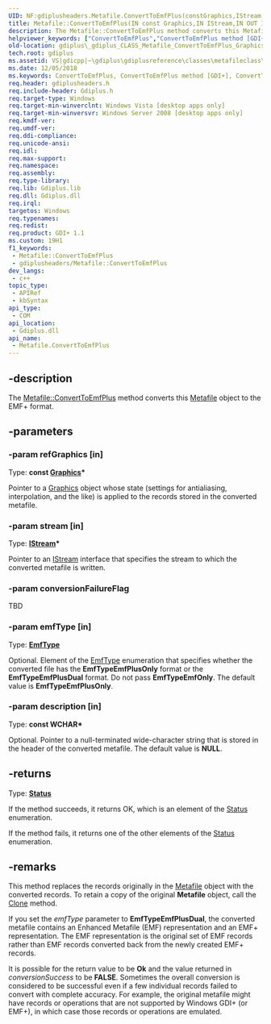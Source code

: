 ```yaml
---
UID: NF:gdiplusheaders.Metafile.ConvertToEmfPlus(constGraphics,IStream,INT,EmfType,constWCHAR)
title: Metafile::ConvertToEmfPlus(IN const Graphics,IN IStream,IN OUT INT,IN EmfType,IN const WCHAR) (gdiplusheaders.h)
description: The Metafile::ConvertToEmfPlus method converts this Metafile object to the EMF+ format.
helpviewer_keywords: ["ConvertToEmfPlus","ConvertToEmfPlus method [GDI+]","ConvertToEmfPlus method [GDI+]","Metafile class","Metafile class [GDI+]","ConvertToEmfPlus method","Metafile.ConvertToEmfPlus","Metafile.ConvertToEmfPlus(IN const Graphics","IN IStream","IN OUT INT","IN EmfType","IN const WCHAR)","Metafile::ConvertToEmfPlus","Metafile::ConvertToEmfPlus(IN const Graphics","IN IStream","IN OUT INT","IN EmfType","IN const WCHAR)","_gdiplus_CLASS_Metafile_ConvertToEmfPlus_Graphics_refGraphics_IStream_stream_","gdiplus._gdiplus_CLASS_Metafile_ConvertToEmfPlus_Graphics_refGraphics_IStream_stream_"]
old-location: gdiplus\_gdiplus_CLASS_Metafile_ConvertToEmfPlus_Graphics_refGraphics_IStream_stream_.htm
tech.root: gdiplus
ms.assetid: VS|gdicpp|~\gdiplus\gdiplusreference\classes\metafileclass\metafilemethods\metafileconverttoemfplusmethods\converttoemfplus_graphicsrefgraphics_istreamstream.htm
ms.date: 12/05/2018
ms.keywords: ConvertToEmfPlus, ConvertToEmfPlus method [GDI+], ConvertToEmfPlus method [GDI+],Metafile class, Metafile class [GDI+],ConvertToEmfPlus method, Metafile.ConvertToEmfPlus, Metafile.ConvertToEmfPlus(IN const Graphics,IN IStream,IN OUT INT,IN EmfType,IN const WCHAR), Metafile::ConvertToEmfPlus, Metafile::ConvertToEmfPlus(IN const Graphics,IN IStream,IN OUT INT,IN EmfType,IN const WCHAR), _gdiplus_CLASS_Metafile_ConvertToEmfPlus_Graphics_refGraphics_IStream_stream_, gdiplus._gdiplus_CLASS_Metafile_ConvertToEmfPlus_Graphics_refGraphics_IStream_stream_
req.header: gdiplusheaders.h
req.include-header: Gdiplus.h
req.target-type: Windows
req.target-min-winverclnt: Windows Vista [desktop apps only]
req.target-min-winversvr: Windows Server 2008 [desktop apps only]
req.kmdf-ver: 
req.umdf-ver: 
req.ddi-compliance: 
req.unicode-ansi: 
req.idl: 
req.max-support: 
req.namespace: 
req.assembly: 
req.type-library: 
req.lib: Gdiplus.lib
req.dll: Gdiplus.dll
req.irql: 
targetos: Windows
req.typenames: 
req.redist: 
req.product: GDI+ 1.1
ms.custom: 19H1
f1_keywords:
 - Metafile::ConvertToEmfPlus
 - gdiplusheaders/Metafile::ConvertToEmfPlus
dev_langs:
 - c++
topic_type:
 - APIRef
 - kbSyntax
api_type:
 - COM
api_location:
 - Gdiplus.dll
api_name:
 - Metafile.ConvertToEmfPlus
---
```


## -description

The <a href="/windows/desktop/api/gdiplusheaders/nf-gdiplusheaders-metafile-converttoemfplus(inconstgraphics_inconstwchar_inoutint_inemftype_inconstwchar)">Metafile::ConvertToEmfPlus</a> method converts this <a href="/windows/desktop/api/gdiplusheaders/nl-gdiplusheaders-metafile">Metafile</a> object to the EMF+ format.

## -parameters

### -param refGraphics [in]

Type: <b>const <a href="/windows/desktop/api/gdiplusgraphics/nl-gdiplusgraphics-graphics">Graphics</a>*</b>

Pointer to a <a href="/windows/desktop/api/gdiplusgraphics/nl-gdiplusgraphics-graphics">Graphics</a> object whose state (settings for antialiasing, interpolation, and the like) is applied to the records stored in the converted metafile.

### -param stream [in]

Type: <b><a href="/windows/desktop/api/objidl/nn-objidl-istream">IStream</a>*</b>

Pointer to an <a href="/windows/desktop/api/objidl/nn-objidl-istream">IStream</a> interface that specifies the stream to which the converted metafile is written.

### -param conversionFailureFlag

TBD

### -param emfType [in]

Type: <b><a href="/windows/desktop/api/gdiplusenums/ne-gdiplusenums-emftype">EmfType</a></b>

Optional. Element of the <a href="/windows/desktop/api/gdiplusenums/ne-gdiplusenums-emftype">EmfType</a> enumeration that specifies whether the converted file has the <b>EmfTypeEmfPlusOnly</b> format or the <b>EmfTypeEmfPlusDual</b> format. Do not pass <b>EmfTypeEmfOnly</b>. The default value is <b>EmfTypeEmfPlusOnly</b>.

### -param description [in]

Type: <b>const WCHAR*</b>

Optional. Pointer to a null-terminated wide-character string that is stored in the header of the converted metafile. The default value is <b>NULL</b>.

## -returns

Type: <b><a href="/windows/desktop/api/gdiplustypes/ne-gdiplustypes-status">Status</a></b>

If the method succeeds, it returns OK, which is an element of the <a href="/windows/desktop/api/gdiplustypes/ne-gdiplustypes-status">Status</a> enumeration.

If the method fails, it returns one of the other elements of the <a href="/windows/desktop/api/gdiplustypes/ne-gdiplustypes-status">Status</a> enumeration.

## -remarks

This method replaces the records originally in the <a href="/windows/desktop/api/gdiplusheaders/nl-gdiplusheaders-metafile">Metafile</a> object with the converted records. To retain a copy of the original <b>Metafile</b> object, call the <a href="/windows/desktop/api/gdiplusheaders/nf-gdiplusheaders-image-clone">Clone</a> method.

If you set the <i>emfType</i> parameter to <b>EmfTypeEmfPlusDual</b>, the converted metafile contains an Enhanced Metafile (EMF) representation and an EMF+ representation. The EMF representation is the original set of EMF records rather than EMF records converted back from the newly created EMF+ records.

It is possible for the return value to be <b>Ok</b> and the value returned in <i>conversionSuccess</i> to be <b>FALSE</b>. Sometimes the overall conversion is considered to be successful even if a few individual records failed to convert with complete accuracy. For example, the original metafile might have records or operations that are not supported by Windows GDI+ (or EMF+), in which case those records or operations are emulated.